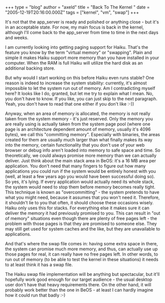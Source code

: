 +++
type = "blog"
author = "axeld"
title = "Back To The Kernel "
date = "2005-12-19T20:16:00.000Z"
tags = ["kernel", "vm", "swap"]
+++

It's not that the app_server is ready and polished or anything close - but it's in an acceptable state. For now, my main focus is back in the kernel, although I'll come back to the app_server from time to time in the next days and weeks.

I am currently looking into getting paging support for Haiku. That's the feature you know by the term "virtual memory" or "swapping". Plain and simple it makes Haiku support more memory than you have installed in your computer. When the RAM is full Haiku will utilize the hard disk as an additional backing store.

But why would I start working on this before Haiku even runs stable? One reason is indeed to increase the system stability: currently, it's almost impossible to let the system run out of memory. Am I contradicting myself here? It looks like I do, granted, but let me try to explain what I mean. No, you don't have to know. If you like, you can just skip to the next paragraph. Yeah, you don't have to read that one either if you don't like :-))

Anyway, when an area of memory is allocated, the memory is not really taken from the system memory - it's just reserved. Only the memory you are really using is actually taken from the system page pool (where one page is an architecture dependent amount of memory, usually it's 4096 bytes), we call this "committing memory". Especially with binaries, the areas created for them are usually much larger than what finally makes its way into the memory, certain functionality that you don't use of your web browser or debug info aren't loaded into memory to safe space and time.
So theoretically, we could always promise more memory than we can actually deliver. Just think about the main stack area in BeOS: it's a 16 MB area per application. You don't need that many fingers to figure out how many applications you could run if the system would be entirely honest with you (well, at least a few years ago you would have been successful doing so). So yes, it's lying. If every application would actually need its whole stack, the system would need to stop them before memory becomes really tight. This technique is known as "overcommitting" - the system pretends to have what you might need, because it assumes that you won't need it.
Therefore, it shouldn't lie to you that often, it should choose these occasions wisely. Haiku only uses this for stacks. For everything else it makes sure it can deliver the memory it had previously promised to you. This can result in "out of memory" situations even though there are plenty of free pages left - the problem with those pages is that they are promised to someone else. They may still get used for system caches and the like, but they are unavailable to applications.

And that's where the swap file comes in: having some extra space in there, the system can promise much more memory, and thus, can actually use up those pages for real, it can really have no free pages left. In other words, to run out of memory (to be able to test the kernel in these situations) it needs to at least think it has a swap file.

The Haiku swap file implementation will be anything but spectacular, but it'll hopefully work good enough for our target audience - the usual desktop user don't have that heavy requirements there. On the other hand, it will probably work better than the one in BeOS - at least I can hardly imagine how it could run that badly :-)